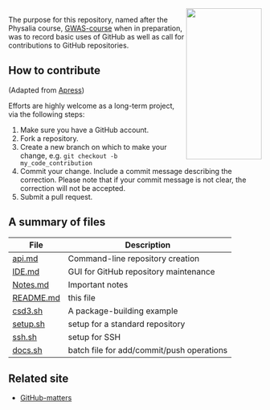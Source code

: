 <img src="https://animaldiversity.org/collections/contributors/Grzimek_inverts/Hydrozoa/Physalia_physalis_polyp/medium.jpg" width="150" height="300" align="right">

The purpose for this repository, named after the Physalia course, [GWAS-course](https://github.com/jinghuazhao/GWAS-course) when in preparation, was to record basic uses of GitHub as well as call for contributions to GitHub repositories.

## How to contribute 

(Adapted from [Apress](https://github.com/apress))

Efforts are highly welcome as a long-term project, via the following steps:

1. Make sure you have a GitHub account.
2. Fork a repository.
3. Create a new branch on which to make your change, e.g. `git checkout -b my_code_contribution`
4. Commit your change. Include a commit message describing the correction. Please note that if your commit message is not clear, the correction will not be accepted.
5. Submit a pull request.

## A summary of files

 **File** | **Description**
 -----|---------------------------------------------------------------------------
 [api.md](api.md) | Command-line repository creation
 [IDE.md](IDE.md) | GUI for GitHub repository maintenance
 [Notes.md](Notes.md) | Important notes
 [README.md](README.md) | this file
 [csd3.sh](csd3.sh) | A package-building example
 [setup.sh](setup.sh) | setup for a standard repository
 [ssh.sh](ssh.sh) | setup for SSH
 [docs.sh](docs.sh) | batch file for add/commit/push operations

## Related site

* [GitHub-matters](https://cambridge-ceu.github.io/GitHub-matters/)
